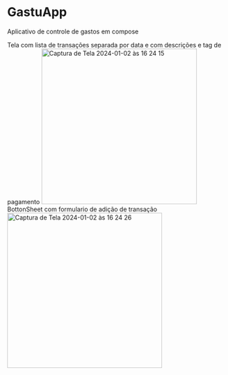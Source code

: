 # GastuApp
Aplicativo de controle de gastos em compose

Tela com lista de transações separada por data e com descrições e tag de pagamento 
<img width="357" alt="Captura de Tela 2024-01-02 às 16 24 15" src="https://github.com/paixaoDev/GastuApp/assets/58302592/294422ee-665b-4f81-ade3-30ed5ee0bd9e">
BottonSheet com formulario de adição de transação
<img width="356" alt="Captura de Tela 2024-01-02 às 16 24 26" src="https://github.com/paixaoDev/GastuApp/assets/58302592/e71ed748-5b30-42bc-91d1-f3b374d04d2f">


